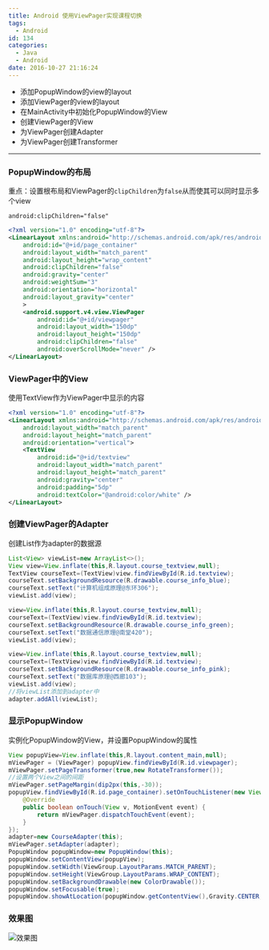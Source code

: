 ```yaml
---
title: Android 使用ViewPager实现课程切换
tags:
  - Android
id: 134
categories:
  - Java
  - Android
date: 2016-10-27 21:16:24
---
```

+ 添加PopupWindow的view的layout
+ 添加ViewPager的view的layout
+ 在MainActivity中初始化PopupWindow的View
+ 创建ViewPager的View
+ 为ViewPager创建Adapter
+ 为ViewPager创建Transformer

<!--more-->

---

### PopupWindow的布局
重点：设置根布局和ViewPager的`clipChildren`为`false`从而使其可以同时显示多个view

`android:clipChildren="false"`

```xml
<?xml version="1.0" encoding="utf-8"?>
<LinearLayout xmlns:android="http://schemas.android.com/apk/res/android"
    android:id="@+id/page_container"
    android:layout_width="match_parent"
    android:layout_height="wrap_content"
    android:clipChildren="false"
    android:gravity="center"
    android:weightSum="3"
    android:orientation="horizontal"
    android:layout_gravity="center"
    >
    <android.support.v4.view.ViewPager
        android:id="@+id/viewpager"
        android:layout_width="150dp"
        android:layout_height="150dp"
        android:clipChildren="false"
        android:overScrollMode="never" />
</LinearLayout>
```

### ViewPager中的View

使用TextView作为ViewPager中显示的内容

```xml
<?xml version="1.0" encoding="utf-8"?>
<LinearLayout xmlns:android="http://schemas.android.com/apk/res/android"
    android:layout_width="match_parent"
    android:layout_height="match_parent"
    android:orientation="vertical">
    <TextView
        android:id="@+id/textview"
        android:layout_width="match_parent"
        android:layout_height="match_parent"
        android:gravity="center"
        android:padding="5dp"
        android:textColor="@android:color/white" />
</LinearLayout>
```

### 创建ViewPager的Adapter

创建List<View>作为adapter的数据源

```java
List<View> viewList=new ArrayList<>();
View view=View.inflate(this,R.layout.course_textview,null);
TextView courseText=(TextView)view.findViewById(R.id.textview);
courseText.setBackgroundResource(R.drawable.course_info_blue);
courseText.setText("计算机组成原理@东环306");
viewList.add(view);

view=View.inflate(this,R.layout.course_textview,null);
courseText=(TextView)view.findViewById(R.id.textview);
courseText.setBackgroundResource(R.drawable.course_info_green);
courseText.setText("数据通信原理@南堂420");
viewList.add(view);

view=View.inflate(this,R.layout.course_textview,null);
courseText=(TextView)view.findViewById(R.id.textview);
courseText.setBackgroundResource(R.drawable.course_info_pink);
courseText.setText("数据库原理@西廊103");
viewList.add(view);
//将viewList添加到adapter中
adapter.addAll(viewList);
```

### 显示PopupWindow

实例化PopupWindow的View，并设置PopupWindow的属性

```java
View popupView=View.inflate(this,R.layout.content_main,null);
mViewPager = (ViewPager) popupView.findViewById(R.id.viewpager);
mViewPager.setPageTransformer(true,new RotateTransformer());
//设置两个View之间的间距
mViewPager.setPageMargin(dip2px(this,-30));
popupView.findViewById(R.id.page_container).setOnTouchListener(new View.OnTouchListener() {
    @Override
    public boolean onTouch(View v, MotionEvent event) {
        return mViewPager.dispatchTouchEvent(event);
    }
});
adapter=new CourseAdapter(this);
mViewPager.setAdapter(adapter);
PopupWindow popupWindow=new PopupWindow(this);
popupWindow.setContentView(popupView);
popupWindow.setWidth(ViewGroup.LayoutParams.MATCH_PARENT);
popupWindow.setHeight(ViewGroup.LayoutParams.WRAP_CONTENT);
popupWindow.setBackgroundDrawable(new ColorDrawable());
popupWindow.setFocusable(true);
popupWindow.showAtLocation(popupWindow.getContentView(),Gravity.CENTER,0,0);
```

### 效果图

![效果图](http://oiz8hjtml.bkt.clouddn.com/images/2016/10/未标题-2.gif)
